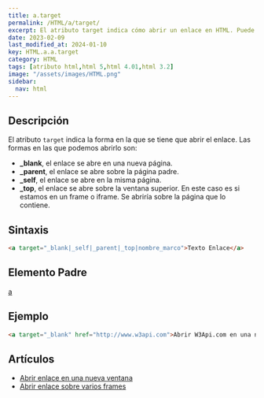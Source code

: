 ```yaml
---
title: a.target
permalink: /HTML/a/target/
excerpt: El atributo target indica cómo abrir un enlace en HTML. Puede abrirse en una nueva página, en la misma página o en un frame.
date: 2023-02-09
last_modified_at: 2024-01-10
key: HTML.a.a.target
category: HTML
tags: [atributo html,html 5,html 4.01,html 3.2]
image: "/assets/images/HTML.png"
sidebar:
  nav: html
---
```


## Descripción


El atributo `target` indica la forma en la que se tiene que abrir el enlace. Las formas en las que podemos abrirlo son:

- **_blank**, el enlace se abre en una nueva página.
- **_parent**, el enlace se abre sobre la página padre.
- **_self**, el enlace se abre en la misma página.
- **_top**, el enlace se abre sobre la ventana superior. En este caso es si estamos en un frame o iframe. Se abriría sobre la página que lo contiene.

## Sintaxis


```html
<a target="_blank|_self|_parent|_top|nombre_marco">Texto Enlace</a>
```


## Elemento Padre


[a](https://www.w3api.com/HTML/a/)


## Ejemplo


```html
<a target="_blank" href="http://www.w3api.com">Abrir W3Api.com en una nueva ventana</a>
```


## Artículos

- [Abrir enlace en una nueva ventana](http://lineadecodigo.com/html/abrir-enlace-en-una-nueva-ventana/)
- [Abrir enlace sobre varios frames](http://lineadecodigo.com/html/abrir-enlace-sobre-varios-frames/)
